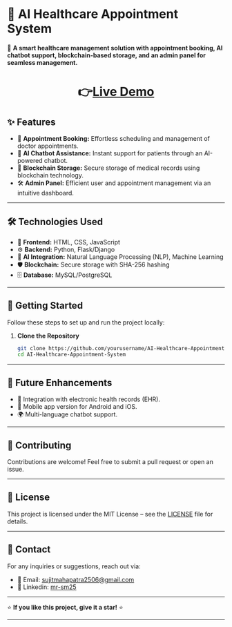 # 🏥 AI Healthcare Appointment System  

🚀 **A smart healthcare management solution with appointment booking, AI chatbot support, blockchain-based storage, and an admin panel for seamless management.**  

<h1 align="center">
  👉<a href="https://sujitmahapatra.github.io/AI-Healthcare-Appointment-System" target="_blank" rel="noopener noreferrer">Live Demo</a>
</h1>


## ✨ Features  

- 📅 **Appointment Booking:** Effortless scheduling and management of doctor appointments.  
- 🤖 **AI Chatbot Assistance:** Instant support for patients through an AI-powered chatbot.  
- 🔐 **Blockchain Storage:** Secure storage of medical records using blockchain technology.  
- 🛠️ **Admin Panel:** Efficient user and appointment management via an intuitive dashboard.  

---

## 🛠️ Technologies Used  
 
- 🎨 **Frontend:** HTML, CSS, JavaScript
- ⚙️ **Backend:** Python, Flask/Django
- 🧠 **AI Integration:** Natural Language Processing (NLP), Machine Learning  
- 🛡️ **Blockchain:** Secure storage with SHA-256 hashing  
- 🗄️ **Database:** MySQL/PostgreSQL

---

## 🚀 Getting Started  

Follow these steps to set up and run the project locally:  

1. **Clone the Repository**  
   ```bash
   git clone https://github.com/yourusername/AI-Healthcare-Appointment-System.git
   cd AI-Healthcare-Appointment-System

---

## 🚧 Future Enhancements  
- 🏥 Integration with electronic health records (EHR).  
- 📱 Mobile app version for Android and iOS.  
- 🌍 Multi-language chatbot support.  

---

## 🤝 Contributing  
Contributions are welcome! Feel free to submit a pull request or open an issue.  

---

## 📝 License  
This project is licensed under the MIT License – see the [LICENSE](LICENSE) file for details.  

---

## 📧 Contact  
For any inquiries or suggestions, reach out via:  
- 📧 Email: sujitmahapatra2506@gmail.com
- 🔗 Linkedin: [mr-sm25](https://www.linkedin.com/in/mr-sm25/)

---

⭐ **If you like this project, give it a star!** ⭐  

---
